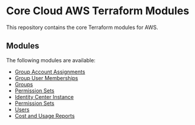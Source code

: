 # Core Cloud AWS Terraform Modules

This repository contains the core Terraform modules for AWS.

## Modules

The following modules are available:

- [Group Account Assignments](./group_account_assignments/README.md)
- [Group User Memberships](./group_user_memberships/README.md)
- [Groups](./groups/README.md)
- [Permission Sets](./permission_sets/README.md)
- [Identity Center Instance](./ssoadmin_instance/README.md)
- [Permission Sets](./permission_sets/README.md)
- [Users](./users/README.md)
- [Cost and Usage Reports](./cost_usage_reports/README.md)

